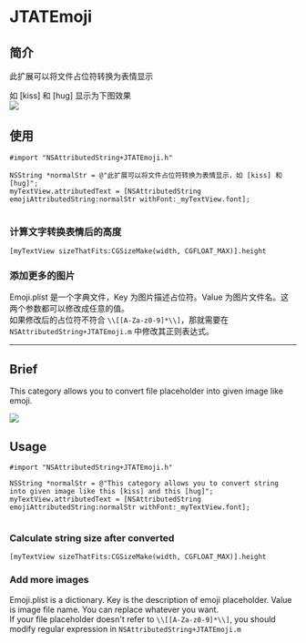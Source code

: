 JTATEmoji
=========
## 简介
此扩展可以将文件占位符转换为表情显示  

如 [kiss] 和 [hug] 显示为下图效果  
![](http://i.gyazo.com/994bca6b90f0df664b635b2e2a35f99b.png)

## 使用

```
#import "NSAttributedString+JTATEmoji.h"
```

```
NSString *normalStr = @"此扩展可以将文件占位符转换为表情显示，如 [kiss] 和 [hug]";
myTextView.attributedText = [NSAttributedString emojiAttributedString:normalStr withFont:_myTextView.font];
    
```

### 计算文字转换表情后的高度
```
[myTextView sizeThatFits:CGSizeMake(width, CGFLOAT_MAX)].height
```

### 添加更多的图片
Emoji.plist 是一个字典文件，Key 为图片描述占位符。Value 为图片文件名。这两个参数都可以修改成任意的值。  
如果修改后的占位符不符合 ```\\[[A-Za-z0-9]*\\]```，那就需要在 ```NSAttributedString+JTATEmoji.m``` 中修改其正则表达式。  

----
## Brief
This category allows you to convert file placeholder into given image like emoji.

![](http://i.gyazo.com/994bca6b90f0df664b635b2e2a35f99b.png)

## Usage

```
#import "NSAttributedString+JTATEmoji.h"
```

```
NSString *normalStr = @"This category allows you to convert string into given image like this [kiss] and this [hug]";
myTextView.attributedText = [NSAttributedString emojiAttributedString:normalStr withFont:_myTextView.font];
    
```

### Calculate string size after converted
```
[myTextView sizeThatFits:CGSizeMake(width, CGFLOAT_MAX)].height
```

### Add more images
Emoji.plist is a dictionary. Key is the description of emoji placeholder. Value is image file name. You can replace whatever you want.   
If your file placeholder doesn't refer to ```\\[[A-Za-z0-9]*\\]```, you should modify regular expression in ```NSAttributedString+JTATEmoji.m```
